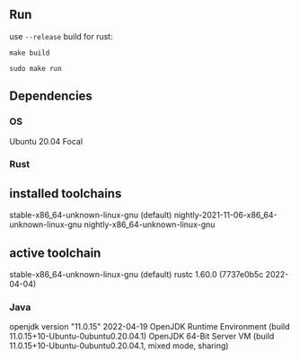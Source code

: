 ## Run

use `--release` build for rust:

`make build`

`sudo make run`

## Dependencies

### OS

Ubuntu 20.04 Focal

### Rust

installed toolchains
--------------------

stable-x86_64-unknown-linux-gnu (default)
nightly-2021-11-06-x86_64-unknown-linux-gnu
nightly-x86_64-unknown-linux-gnu

active toolchain
----------------

stable-x86_64-unknown-linux-gnu (default)
rustc 1.60.0 (7737e0b5c 2022-04-04)

### Java

openjdk version "11.0.15" 2022-04-19
OpenJDK Runtime Environment (build 11.0.15+10-Ubuntu-0ubuntu0.20.04.1)
OpenJDK 64-Bit Server VM (build 11.0.15+10-Ubuntu-0ubuntu0.20.04.1, mixed mode, sharing)
